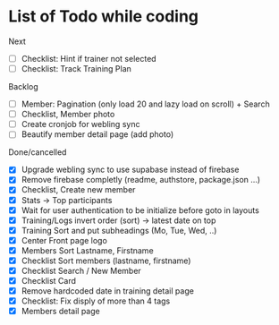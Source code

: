 # List of Todo while coding

Next

- [ ] Checklist: Hint if trainer not selected
- [ ] Checklist: Track Training Plan 

Backlog

- [ ] Member: Pagination (only load 20 and lazy load on scroll) + Search
- [ ] Checklist, Member photo
- [ ] Create cronjob for webling sync
- [ ] Beautify member detail page (add photo)

Done/cancelled

- [x] Upgrade webling sync to use supabase instead of firebase
- [x] Remove firebase completly (readme, authstore, package.json ...)
- [x] Checklist, Create new member
- [x] Stats -> Top participants
- [x] Wait for user authentication to be initialize before goto in layouts
- [x] Training/Logs invert order (sort) -> latest date on top
- [x] Training Sort and put subheadings (Mo, Tue, Wed, ..)
- [x] Center Front page logo
- [x] Members Sort Lastname, Firstname
- [x] Checklist Sort members (lastname, firstname)
- [x] Checklist Search / New Member
- [x] Checklist Card
- [x] Remove hardcoded date in training detail page
- [x] Checklist: Fix disply of more than 4 tags
- [x] Members detail page
